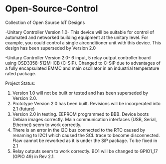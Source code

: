 # Open-Source-Control
Collection of Open Source IoT Designs

-Unitary Controller Version 1.0-
This device will be suitable for control of automated and networked building equipment at the unitary level. For example, you could control a single airconditioner unit with this device. This design has been superseded by Version 2.0

-Unitary Controller Version 2.0-
6 input, 5 relay output controller board using OSD3358-512M-ICB (C-SiP). Changed to C-SiP due to advantages of a fully encapsulated EMMC and main oscillator in an industrial temperature rated package.

Project Status:
1) Version 1.0 will not be built or tested and has been superseded by Version 2.0.
2) Prototype Version 2.0 has been built. Revisions will be incorperated into 2.1 (future)
3) Version 2.0 in testing. EEPROM programmed to BBB. Device boots Debian images correctly. Main communication interfaces 
(USB, Serial, Ethernet) seem to work correctly.
4) There is an error in the I2C bus connected to the RTC caused by renaming to I2C1 which caused the SCL trace to become disconnected. Flaw cannot be reworked as it is under the SiP package. To be fixed in 2.1
5) Relay outputs seem to work correctly. BO1 will be changed to GPIO1_17 (GPIO 49) in Rev 2.1.
